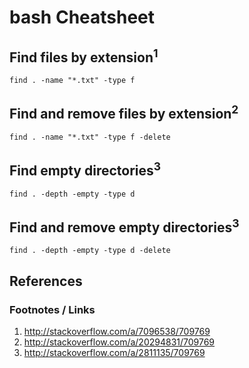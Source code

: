 # bash Cheatsheet

## Find files by extension<sup>1</sup>

    find . -name "*.txt" -type f

## Find and remove files by extension<sup>2</sup>

    find . -name "*.txt" -type f -delete

## Find empty directories<sup>3</sup>

    find . -depth -empty -type d

## Find and remove empty directories<sup>3</sup>

    find . -depth -empty -type d -delete

## References

### Footnotes / Links

1. http://stackoverflow.com/a/7096538/709769
2. http://stackoverflow.com/a/20294831/709769
3. http://stackoverflow.com/a/2811135/709769
